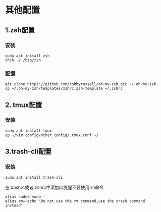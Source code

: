 # 其他配置

## 1.zsh配置

### 安装
    sudo apt install zsh
	chsh -s /bin/zsh

### 配置
	git clone https://github.com/robbyrussell/oh-my-zsh.git ~/.oh-my-zsh
	cp ~/.oh-my-zsh/templates/zshrc.zsh-template ~/.zshrc

## 2. tmux配置

### 安装
    sudo apt install tmux
	cp ~/vim_config/other_config/.tmux.conf ~/

## 3.trash-cli配置

### 安装
	sudo apt install trash-cli

在.bashrc或者.zshrc中添加以提醒不要使用rm命令

    alias sudo='sudo '
    alias rm='echo "Do not use the rm command,use the trash command instead"'


